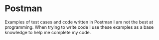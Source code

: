 # Postman
Examples of test cases and code written in Postman
I am not the best at programming.  When trying to write code I use these examples as a base knowledge to help me complete my code.
